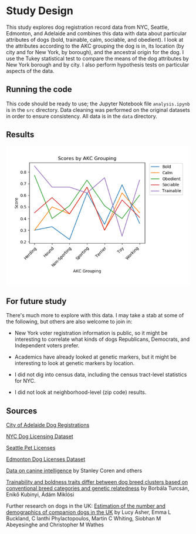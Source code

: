 # Study Design

This study explores dog registration record data from NYC, Seattle, Edmonton, and Adelaide and combines this data with data about particular attributes of dogs (bold, trainable, calm, sociable, and obedient). I look at the attributes according to the AKC grouping the dog is in, its location (by city and for New York, by borough), and the ancestral origin for the dog. I use the Tukey statistical test to compare the means of the dog attributes by New York borough and by city. I also perform hypothesis tests on particular aspects of the data.

## Running the code

This code should be ready to use; the Jupyter Notebook file `analysis.ipynb` is in the `src` directory. Data cleaning was performed on the original datasets in order to ensure consistency. All data is in the `data` directory.
<!-- In another file, I used the  fuzzing add-on `fuzzywuzzy`. You can run the `src/analysis-fuzzy.py` file, but you may need to install fuzzywuzzy by typing `pip install fuzzywuzzy[speedup]`. -->

## Results

<!-- For much more on this, please visit [Doggydatazone.com](https://www.doggydatazone.com). -->
![AKC Data](plots/akc.png)

## For future study

There's much more to explore with this data. I may take a stab at some of the following, but others are also welcome to join in:

* New York voter registration information is public, so it might be interesting to correlate what kinds of dogs Republicans, Democrats, and Independent voters prefer.

* Academics have already looked at genetic markers, but it might be interesting to look at genetic markers by location.

* I did not dig into census data, including the census tract-level statistics for NYC.

* I did not look at neighborhood-level (zip code) results.

## Sources

[City of Adelaide Dog Registrations](https://data.gov.au/dataset/ds-sa-8aa33af5-4146-447e-b9e9-0c00b616cd38/details)

[NYC Dog Licensing Dataset](https://data.cityofnewyork.us/Health/NYC-Dog-Licensing-Dataset/nu7n-tubp)

[Seattle Pet Licenses](https://data.seattle.gov/Community/Seattle-Pet-Licenses/jguv-t9rb)

[Edmonton Dog Licenses Dataset](https://data.edmonton.ca/Community-Services/Pet-Licenses-by-Neighbourhood/5squ-mg4w)

[Data on canine intelligence](https://data.world/len/intelligence-of-dogs) by Stanley Coren and others

[Trainability and boldness traits differ between dog breed clusters based on conventional breed categories and genetic relatedness](https://www.researchgate.net/publication/228485434_Trainability_and_boldness_traits_differ_between_dog_breed_clusters_based_on_conventional_breed_categories_and_genetic_relatedness) by Borbála Turcsán, Enikő Kubinyi, Ádám Miklósi

Further research on dogs in the UK: [Estimation of the number and demographics of companion dogs in the UK](https://bmcvetres.biomedcentral.com/articles/10.1186/1746-6148-7-74) by Lucy Asher, Emma L Buckland, C Ianthi Phylactopoulos, Martin C Whiting, Siobhan M Abeyesinghe and Christopher M Wathes
